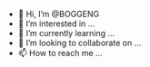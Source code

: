 - 👋 Hi, I’m @BOGGENG
- 👀 I’m interested in ...
- 🌱 I’m currently learning ...
- 💞️ I’m looking to collaborate on ...
- 📫 How to reach me ...

<!---
BOGGENG/BOGGENG is a ✨ special ✨ repository because its `README.md` (this file) appears on your GitHub profile.
You can click the Preview link to take a look at your changes.
--->
